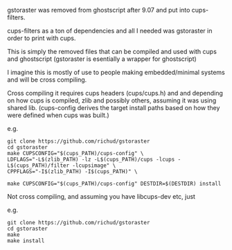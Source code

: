gstoraster was removed from ghostscript after 9.07 and put into cups-filters.

cups-filters as a ton of dependencies and all I needed was gstoraster in order to print with cups.

This is simply the removed files that can be compiled and used with cups and ghostscript (gstoraster is esentially a wrapper for ghostscript)

I imagine this is mostly of use to people making embedded/minimal systems and will be cross compiling.

Cross compiling it requires cups headers (cups/cups.h) and and depending on how cups is compiled, zlib and possibly others, assuming it was using shared lib.
(cups-config derives the target install paths based on how they were defined when cups was built.)

e.g.

	git clone https://github.com/richud/gstoraster
	cd gstoraster
	make CUPSCONFIG="$(cups_PATH)/cups-config" \
	LDFLAGS="-L$(zlib_PATH) -lz -L$(cups_PATH)/cups -lcups -L$(cups_PATH)/filter -lcupsimage" \
	CPPFLAGS="-I$(zlib_PATH) -I$(cups_PATH)" \
	
	make CUPSCONFIG="$(cups_PATH)/cups-config" DESTDIR=$(DESTDIR) install
	
	
Not cross compiling, and assuming you have libcups-dev etc, just

e.g.

	git clone https://github.com/richud/gstoraster
	cd gstoraster
	make
	make install
